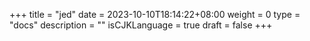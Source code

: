 +++
title = "jed"
date = 2023-10-10T18:14:22+08:00
weight = 0
type = "docs"
description = ""
isCJKLanguage = true
draft = false
+++